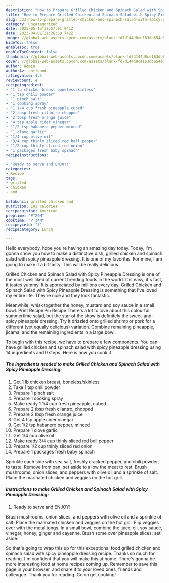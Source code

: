 ```yaml
---
description: "How to Prepare Grilled Chicken and Spinach Salad with Spicy Pineapple Dressing the Very Delicious"
title: "How to Prepare Grilled Chicken and Spinach Salad with Spicy Pineapple Dressing the Very Delicious"
slug: 333-how-to-prepare-grilled-chicken-and-spinach-salad-with-spicy-pineapple-dressing-the-very-delicious
category: Uncategorized
date: 2023-05-13T12:57:01.941Z
date: 2023-04-01T21:26:50.742Z
image: //global-web-assets.cpcdn.com/assets/blank-fd7d144d8ce163db654e5a02c40b08a2775adb7897d16e4062681dc7e1b2800f.png
hideToc: false
enableToc: true
enableTocContent: false
thumbnail: //global-web-assets.cpcdn.com/assets/blank-fd7d144d8ce163db654e5a02c40b08a2775adb7897d16e4062681dc7e1b2800f.png
cover: //global-web-assets.cpcdn.com/assets/blank-fd7d144d8ce163db654e5a02c40b08a2775adb7897d16e4062681dc7e1b2800f.png
author: Admin
authorAv: notfound
ratingvalue: 4.5
reviewcount: 4
recipeingredient:
- "1 lb chicken breast bonelessskinless"
- "1 tsp chili powder"
- "1 pinch salt"
- "1 cooking spray"
- "1 1/4 cup fresh pineapple cubed"
- "2 tbsp fresh cilantro chopped"
- "2 tbsp fresh orange juice"
- "4 tsp apple cider vinegar"
- "1/2 tsp habanero pepper minced"
- "1 clove garlic"
- "1/4 cup olive oil"
- "3/4 cup thinly sliced red bell pepper"
- "1/2 cup thinly sliced red onion"
- "1 packages fresh baby spinach"
recipeinstructions:

- "Ready to serve and ENJOY!"
categories:
- Recipe
tags:
- grilled
- chicken
- and

katakunci: grilled chicken and 
nutrition: 101 calories
recipecuisine: American
preptime: "PT29M"
cooktime: "PT34M"
recipeyield: "3"
recipecategory: Lunch

---
```



Hello everybody, hope you're having an amazing day today. Today, I'm gonna show you how to make a distinctive dish, grilled chicken and spinach salad with spicy pineapple dressing. It is one of my favorites. For mine, I am going to make it a bit tasty. This will be really delicious.

Grilled Chicken and Spinach Salad with Spicy Pineapple Dressing is one of the most well liked of current trending foods in the world. It is easy, it's fast, it tastes yummy. It is appreciated by millions every day. Grilled Chicken and Spinach Salad with Spicy Pineapple Dressing is something that I've loved my entire life. They're nice and they look fantastic.

Meanwhile, whisk together the honey, mustard and soy sauce in a small bowl. Print Recipe Pin Recipe There&#39;s a lot to love about this colourful summertime salad, but the star of the show is definitely the sweet-and-spicy pineapple dressing. Try it drizzled onto grilled shrimp or pork for a different (yet equally delicious) variation. Combine remaining pineapple, jicama, and the remaining ingredients in a large bowl.


To begin with this recipe, we have to prepare a few components. You can have grilled chicken and spinach salad with spicy pineapple dressing using 14 ingredients and 0 steps. Here is how you cook it.

<!--inarticleads1-->

##### The ingredients needed to make Grilled Chicken and Spinach Salad with Spicy Pineapple Dressing:

1. Get 1 lb chicken breast, boneless/skinless
1. Take 1 tsp chili powder
1. Prepare 1 pinch salt
1. Prepare 1 cooking spray
1. Make ready 1 1/4 cup fresh pineapple, cubed
1. Prepare 2 tbsp fresh cilantro, chopped
1. Prepare 2 tbsp fresh orange juice
1. Get 4 tsp apple cider vinegar
1. Get 1/2 tsp habanero pepper, minced
1. Prepare 1 clove garlic
1. Get 1/4 cup olive oil
1. Make ready 3/4 cup thinly sliced red bell pepper
1. Prepare 1/2 cup thinly sliced red onion
1. Prepare 1 packages fresh baby spinach


Sprinkle each side with sea salt, freshly cracked pepper, and chili powder, to taste. Remove from pan; set aside to allow the meat to rest. Brush mushrooms, onion slices, and peppers with olive oil and a sprinkle of salt. Place the marinated chicken and veggies on the hot grill. 

<!--inarticleads2-->

##### Instructions to make Grilled Chicken and Spinach Salad with Spicy Pineapple Dressing:


1. Ready to serve and ENJOY!

Brush mushrooms, onion slices, and peppers with olive oil and a sprinkle of salt. Place the marinated chicken and veggies on the hot grill. Flip veggies over with the metal tongs. In a small bowl, combine the juice; oil, soy sauce, vinegar, honey, ginger and cayenne. Brush some over pineapple slices; set aside. 

So that's going to wrap this up for this exceptional food grilled chicken and spinach salad with spicy pineapple dressing recipe. Thanks so much for reading. I'm confident that you will make this at home. There's gonna be more interesting food at home recipes coming up. Remember to save this page in your browser, and share it to your loved ones, friends and colleague. Thank you for reading. Go on get cooking!
